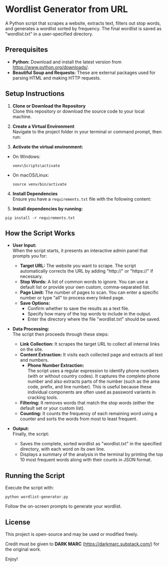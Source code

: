 # Wordlist Generator from URL

A Python script that scrapes a website, extracts text, filters out stop words, and generates a wordlist sorted by frequency. The final wordlist is saved as "wordlist.txt" in a user-specified directory.

## Prerequisites

- **Python:** Download and install the latest version from https://www.python.org/downloads/.
- **Beautiful Soup and Requests:** These are external packages used for parsing HTML and making HTTP requests.

## Setup Instructions

1. **Clone or Download the Repository**  
   Clone this repository or download the source code to your local machine.

2. **Create a Virtual Environment**  
   Navigate to the project folder in your terminal or command prompt, then run:  

3. **Activate the virtual environment:** 
- On Windows:  
  ```
  venv\Scripts\activate
  ```
- On macOS/Linux:  
  ```
  source venv/bin/activate
  ```

4. **Install Dependencies**  
Ensure you have a `requirements.txt` file with the following content:

5. **Install dependencies by running:**
  ```
  pip install -r requirements.txt
  ```

## How the Script Works

- **User Input:**  
  When the script starts, it presents an interactive admin panel that prompts you for:
  - **Target URL:** The website you want to scrape. The script automatically corrects the URL by adding "http://" or "https://" if necessary.
  - **Stop Words:** A list of common words to ignore. You can use a default list or provide your own custom, comma-separated list.
  - **Page Limit:** The number of pages to scan. You can enter a specific number or type "all" to process every linked page.
  - **Save Options:**  
    - Confirm whether to save the results as a text file.
    - Specify how many of the top words to include in the output.
    - Enter the directory where the file "wordlist.txt" should be saved.

- **Data Processing:**  
  The script then proceeds through these steps:
  - **Link Collection:** It scrapes the target URL to collect all internal links on the site.
  - **Content Extraction:** It visits each collected page and extracts all text and numbers.  
    - **Phone Number Extraction:**  
      The script uses a regular expression to identify phone numbers (with or without country codes). It captures the complete phone number and also extracts parts of the number (such as the area code, prefix, and line number). This is useful because these individual components are often used as password variants in cracking tools.
  - **Filtering:** It removes words that match the stop words (either the default set or your custom list).
  - **Counting:** It counts the frequency of each remaining word using a counter and sorts the words from most to least frequent.

- **Output:**  
  Finally, the script:
  - Saves the complete, sorted wordlist as "wordlist.txt" in the specified directory, with each word on its own line.
  - Displays a summary of the analysis in the terminal by printing the top 10 most frequent words along with their counts in JSON format.

## Running the Script

Execute the script with:
  ```
  python wordlist-generator.py
  ```

Follow the on-screen prompts to generate your wordlist.

## License

This project is open-source and may be used or modified freely. 

Credit must be given to **DARK MARC** (https://darkmarc.substack.com/) for the original work.

Enjoy!
